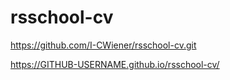 # rsschool-cv
https://github.com/I-CWiener/rsschool-cv.git

https://GITHUB-USERNAME.github.io/rsschool-cv/
